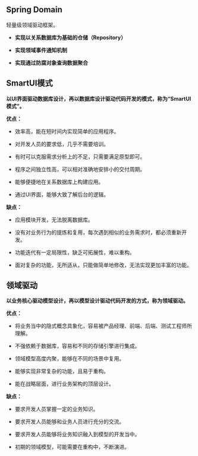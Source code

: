 ## Spring Domain

轻量级领域驱动框架。

- **实现以关系数据库为基础的仓储（Repository）**
  
- **实现领域事件通知机制**
  
- **实现通过防腐对象查询数据聚合**

## SmartUI模式

**以UI界面驱动数据库设计，再以数据库设计驱动代码开发的模式，称为“SmartUI模式”。**

**优点：**

- 效率高，能在短时间内实现简单的应用程序。

- 对开发人员的要求低，几乎不需要培训。

- 有时可以克服需求分析上的不足，只需要满足原型即可。

- 程序之间独立性高，可以相对准确地安排小的交付周期。

- 能够便捷地在关系数据库上构建应用。

- 通过UI界面，能够大致了解后台的逻辑。

**缺点：**

- 应用模块开发，无法脱离数据库。

- 没有对业务行为的提炼和复用，每次遇到相似的业务需求时，都必须重新开发。

- 功能迭代有一定局限性，缺乏可拓展性，难以重构。

- 面对复杂的功能，无所适从，只能做简单地修改，无法实现更加丰富的功能。


## 领域驱动

**以业务核心驱动模型设计，再以模型设计驱动代码开发的方式，称为领域驱动。**

**优点：**

- 将业务当中的隐式概念具象化，容易被产品经理、前端、后端、测试工程师所理解。
  
- 不强依赖于数据库，容易和不同的存储引擎进行集成。
  
- 领域模型高度内聚，能够在不同的场景中复用。
  
- 能够实现非常复杂的功能，且易于重构。
  
- 能在战略层面，进行业务架构的顶层设计。

**缺点：**

- 要求开发人员掌握一定的业务知识。

- 要求开发人员能够和业务人员进行充分的交流。

- 要求开发人员能够将业务知识融入到模型的开发当中。

- 初期的领域模型，可能需要在重构中，不断演进。

  